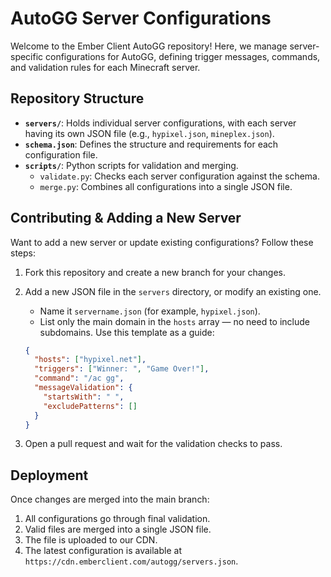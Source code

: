 # AutoGG Server Configurations

Welcome to the Ember Client AutoGG repository! Here, we manage server-specific configurations for AutoGG, defining trigger messages, commands, and validation rules for each Minecraft server.

## Repository Structure

- **`servers/`**: Holds individual server configurations, with each server having its own JSON file (e.g., `hypixel.json`, `mineplex.json`).
- **`schema.json`**: Defines the structure and requirements for each configuration file.
- **`scripts/`**: Python scripts for validation and merging.
  - `validate.py`: Checks each server configuration against the schema.
  - `merge.py`: Combines all configurations into a single JSON file.

## Contributing & Adding a New Server

Want to add a new server or update existing configurations? Follow these steps:

1. Fork this repository and create a new branch for your changes.
2. Add a new JSON file in the `servers` directory, or modify an existing one.

   - Name it `servername.json` (for example, `hypixel.json`).
   - List only the main domain in the `hosts` array — no need to include subdomains. Use this template as a guide:

   ```json
   {
     "hosts": ["hypixel.net"],
     "triggers": ["Winner: ", "Game Over!"],
     "command": "/ac gg",
     "messageValidation": {
       "startsWith": " ",
       "excludePatterns": []
     }
   }
   ```

3. Open a pull request and wait for the validation checks to pass.

## Deployment

Once changes are merged into the main branch:

1. All configurations go through final validation.
2. Valid files are merged into a single JSON file.
3. The file is uploaded to our CDN.
4. The latest configuration is available at `https://cdn.emberclient.com/autogg/servers.json`.
